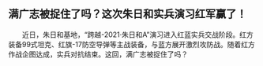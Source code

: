 ## 满广志被捉住了吗？这次朱日和实兵演习红军赢了！
　　近日，朱日和基地，“跨越-2021·朱日和A”演习进入红蓝实兵交战阶段。红方装备99式坦克、红旗-17防空导弹等主战装备，与蓝方展开激烈攻防战。随着红方作战企图达成，实兵对抗结束。这回，满广志被捉住了吗？ 

